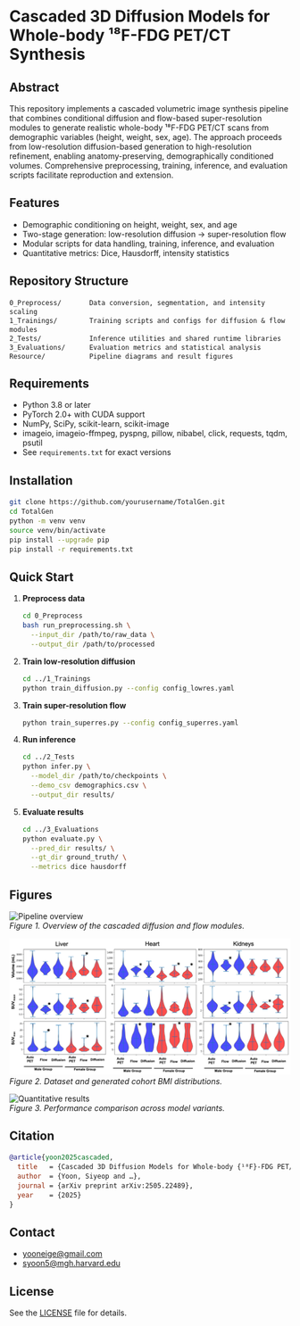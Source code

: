 # Cascaded 3D Diffusion Models for Whole-body ¹⁸F-FDG PET/CT Synthesis

## Abstract
This repository implements a cascaded volumetric image synthesis pipeline that combines conditional diffusion and flow-based super-resolution modules to generate realistic whole-body ¹⁸F-FDG PET/CT scans from demographic variables (height, weight, sex, age). The approach proceeds from low-resolution diffusion-based generation to high-resolution refinement, enabling anatomy-preserving, demographically conditioned volumes. Comprehensive preprocessing, training, inference, and evaluation scripts facilitate reproduction and extension.

## Features
- Demographic conditioning on height, weight, sex, and age  
- Two-stage generation: low-resolution diffusion → super-resolution flow  
- Modular scripts for data handling, training, inference, and evaluation  
- Quantitative metrics: Dice, Hausdorff, intensity statistics  

## Repository Structure
```
0_Preprocess/       Data conversion, segmentation, and intensity scaling
1_Trainings/        Training scripts and configs for diffusion & flow modules
2_Tests/            Inference utilities and shared runtime libraries
3_Evaluations/      Evaluation metrics and statistical analysis
Resource/           Pipeline diagrams and result figures
```

## Requirements
- Python 3.8 or later  
- PyTorch 2.0+ with CUDA support  
- NumPy, SciPy, scikit-learn, scikit-image  
- imageio, imageio-ffmpeg, pyspng, pillow, nibabel, click, requests, tqdm, psutil  
- See `requirements.txt` for exact versions  

## Installation
```bash
git clone https://github.com/yourusername/TotalGen.git
cd TotalGen
python -m venv venv
source venv/bin/activate
pip install --upgrade pip
pip install -r requirements.txt
```

## Quick Start
1. **Preprocess data**  
   ```bash
   cd 0_Preprocess
   bash run_preprocessing.sh \
     --input_dir /path/to/raw_data \
     --output_dir /path/to/processed
   ```
2. **Train low-resolution diffusion**  
   ```bash
   cd ../1_Trainings
   python train_diffusion.py --config config_lowres.yaml
   ```
3. **Train super-resolution flow**  
   ```bash
   python train_superres.py --config config_superres.yaml
   ```
4. **Run inference**  
   ```bash
   cd ../2_Tests
   python infer.py \
     --model_dir /path/to/checkpoints \
     --demo_csv demographics.csv \
     --output_dir results/
   ```
5. **Evaluate results**  
   ```bash
   cd ../3_Evaluations
   python evaluate.py \
     --pred_dir results/ \
     --gt_dir ground_truth/ \
     --metrics dice hausdorff
   ```

## Figures
![Pipeline overview](Resource/Picture1.png)  
*Figure 1. Overview of the cascaded diffusion and flow modules.*

![BMI distribution](Resource/Picture2.png)  
*Figure 2. Dataset and generated cohort BMI distributions.*

![Quantitative results](Resource/Picture3.png)  
*Figure 3. Performance comparison across model variants.*

## Citation
```bibtex
@article{yoon2025cascaded,
  title   = {Cascaded 3D Diffusion Models for Whole-body {¹⁸F}-FDG PET/CT Synthesis from Demographics},
  author  = {Yoon, Siyeop and …},
  journal = {arXiv preprint arXiv:2505.22489},
  year    = {2025}
}
```

## Contact
- yooneige@gmail.com  
- syoon5@mgh.harvard.edu  

## License
See the [LICENSE](LICENSE) file for details.
